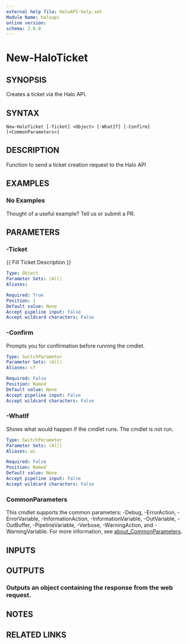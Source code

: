 ```yaml
---
external help file: HaloAPI-help.xml
Module Name: haloapi
online version:
schema: 2.0.0
---
```


# New-HaloTicket

## SYNOPSIS
Creates a ticket via the Halo API.

## SYNTAX

```
New-HaloTicket [-Ticket] <Object> [-WhatIf] [-Confirm] [<CommonParameters>]
```

## DESCRIPTION
Function to send a ticket creation request to the Halo API

## EXAMPLES

### No Examples

Thought of a useful example? Tell us or submit a PR.

## PARAMETERS

### -Ticket
{{ Fill Ticket Description }}

```yaml
Type: Object
Parameter Sets: (All)
Aliases:

Required: True
Position: 1
Default value: None
Accept pipeline input: False
Accept wildcard characters: False
```

### -Confirm
Prompts you for confirmation before running the cmdlet.

```yaml
Type: SwitchParameter
Parameter Sets: (All)
Aliases: cf

Required: False
Position: Named
Default value: None
Accept pipeline input: False
Accept wildcard characters: False
```

### -WhatIf
Shows what would happen if the cmdlet runs. The cmdlet is not run.

```yaml
Type: SwitchParameter
Parameter Sets: (All)
Aliases: wi

Required: False
Position: Named
Default value: None
Accept pipeline input: False
Accept wildcard characters: False
```

### CommonParameters
This cmdlet supports the common parameters: -Debug, -ErrorAction, -ErrorVariable, -InformationAction, -InformationVariable, -OutVariable, -OutBuffer, -PipelineVariable, -Verbose, -WarningAction, and -WarningVariable. For more information, see [about_CommonParameters](http://go.microsoft.com/fwlink/?LinkID=113216).

## INPUTS

## OUTPUTS

### Outputs an object containing the response from the web request.
## NOTES

## RELATED LINKS
